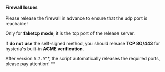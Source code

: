 #### Firewall Issues

Please release the firewall in advance to ensure that the udp port is reachable!

Only for **faketcp mode**, it is the tcp port of the release server.

If **do not use** the self-signed method, you should release **TCP 80/443** for hysteria's built-in **ACME verification**.

After version `0.2.9`**, the script automatically releases the required ports, please pay attention! **
